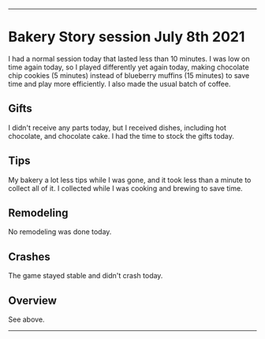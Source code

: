 
***

# Bakery Story session July 8th 2021

I had a normal session today that lasted less than 10 minutes. I was low on time again today, so I played differently yet again today, making chocolate chip cookies (5 minutes) instead of blueberry muffins (15 minutes) to save time and play more efficiently. I also made the usual batch of coffee.

## Gifts

I didn't receive any parts today, but I received dishes, including hot chocolate, and chocolate cake. I had the time to stock the gifts today.

## Tips

My bakery a lot less tips while I was gone, and it took less than a minute to collect all of it. I collected while I was cooking and brewing to save time.

## Remodeling

No remodeling was done today.

## Crashes

The game stayed stable and didn't crash today.

## Overview

See above.

***
